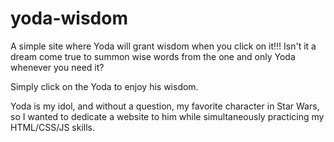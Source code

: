 # yoda-wisdom
A simple site where Yoda will grant wisdom when you click on it!!! Isn't it a dream come true to summon wise words from the one and only Yoda whenever you need it? 

Simply click on the Yoda to enjoy his wisdom.

Yoda is my idol, and without a question, my favorite character in Star Wars, so I wanted to dedicate a website to him while simultaneously practicing my HTML/CSS/JS skills. 
